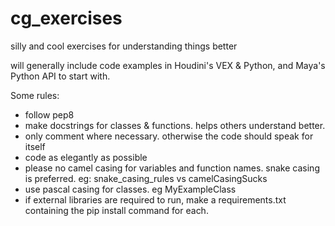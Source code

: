 # cg_exercises
silly and cool exercises for understanding things better

will generally include code examples in Houdini's VEX & Python, and Maya's Python API to start with.

Some rules:
- follow pep8
- make docstrings for classes & functions. helps others understand better.
- only comment where necessary. otherwise the code should speak for itself
- code as elegantly as possible
- please no camel casing for variables and function names.
  snake casing is preferred. eg: snake_casing_rules vs camelCasingSucks
- use pascal casing for classes. eg MyExampleClass
- if external libraries are required to run, make a requirements.txt containing the pip install command for each.
